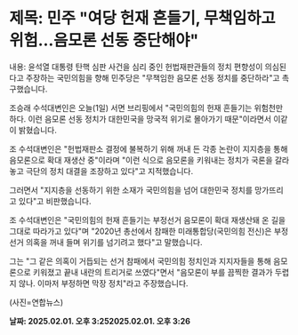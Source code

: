 # **제목: 민주 "여당 헌재 흔들기, 무책임하고 위험…음모론 선동 중단해야"**

  내용: 윤석열 대통령 탄핵 심판 사건을 심리 중인 헌법재판관들의 정치 편향성이 의심된다고 주장하는 국민의힘을 향해 민주당은 "무책임한 음모론 선동 정치를 중단하라"고 촉구했습니다.

조승래 수석대변인은 오늘(1일) 서면 브리핑에서 "국민의힘의 헌재 흔들기는 위험천만하다. 이런 음모론 선동 정치가 대한민국을 망국적 위기로 몰아가기 때문"이라면서 이같이 밝혔습니다.

조 수석대변인은 "헌법재판소 결정에 불복하기 위해 꺼내 든 각종 논란이 지지층을 통해 음모론으로 확대 재생산 중"이라며 "이런 식으로 음모론을 키워내는 정치가 국론을 갈라놓고 극단의 정치 대결을 조장하고 있다"고 지적했습니다.

그러면서 "지지층을 선동하기 위한 소재가 국민의힘을 넘어 대한민국 정치를 망가뜨리고 있다"고 비판했습니다.

조 수석대변인은 "국민의힘의 헌재 흔들기는 부정선거 음모론이 확대 재생산돼 온 길을 그대로 따라가고 있다"며 "2020년 총선에서 참패한 미래통합당(국민의힘 전신)은 부정선거 의혹을 꺼내 들며 위기를 넘기려고 했다"고 말했습니다.

그는 "그 같은 의혹이 거듭되는 선거 참패에서 국민의힘 정치인과 지지자들을 통해 음모론으로 키워졌고 끝내 내란의 트리거로 쓰였다"면서 "음모론이 부를 끔찍한 결과가 두렵지 않나. 이마저 부정하면 막장 정치"라고 주장했습니다.

(사진=연합뉴스)

  **날짜: 2025.02.01. 오후 3:252025.02.01. 오후 3:26**